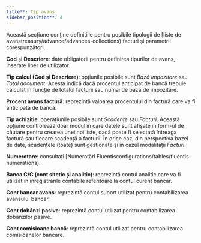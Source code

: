 ```yaml
---
title**: Tip avans
sidebar_position**: 4
---
```


Această secțiune conține definițiile pentru posibile tipologii de [liste de avanstreasury/advance/advances-collections) facturi și parametrii corespunzători.

**Cod** și **Descriere**: date obligatorii pentru definirea tipurilor de avans, inserate liber de utilizator.

**Tip calcul (Cod și Descriere)**: opțiunile posibile sunt *Bază impozitare* sau *Total document*. Acesta indică dacă procentul anticipat de bancă trebuie calculat în funcție de totalul facturii sau numai de baza de impozitare.

**Procent avans factură**: reprezintă valoarea procentului din factură care va fi anticipată de bancă.

**Tip achiziție**: operațiunile posibile sunt *Scadențe* sau *Facturi*. Această opțiune controlează doar modul în care datele sunt afișate în form-ul de căutare pentru crearea unei noi liste, dacă poate fi selectată întreaga factură sau fiecare scadență a facturii. În orice caz, din perspectiva bazei de date, scadențele (toate) sunt gestionate și în cazul modalității *Facturi*.

**Numerotare**: consultați [Numerotări Fluentisconfigurations/tables/fluentis-numerations).

**Banca C/C (cont sitetic și analitic)**: reprezintă contul analitic care va fi utilizat în înregistrările contabile referitoare la contul curent bancar.

**Cont bancar avans**: reprezintă contul suport utilizat pentru contabilizarea avansului bancar.

**Cont dobânzi pasive**: reprezintă contul utilizat pentru contabilizarea dobânzilor pasive.

**Cont comisioane bancă**: reprezintă contul utilizat pentru contabilizarea comisioanelor bancare.